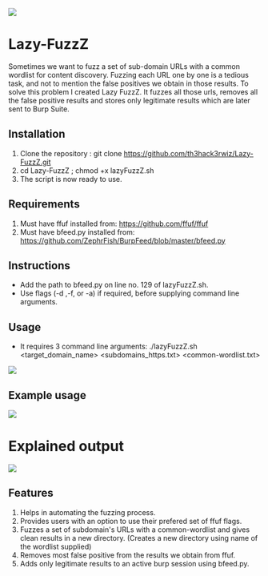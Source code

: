 ![](https://th3hack3rwiz.github.io/images/LazyFuzz/banner_final.PNG)
# Lazy-FuzzZ

Sometimes we want to fuzz a set of sub-domain URLs with a common wordlist for content discovery. Fuzzing each URL one by one is a tedious task, and not to mention the false positives we obtain in those results. To solve this problem I created Lazy FuzzZ. It fuzzes all those urls, removes all the false positive results and stores only legitimate results which are later sent to Burp Suite.

## Installation

1. Clone the repository : git clone https://github.com/th3hack3rwiz/Lazy-FuzzZ.git
2. cd Lazy-FuzzZ ; chmod +x lazyFuzzZ.sh 
3. The script is now ready to use. 

## Requirements

1. Must have ffuf installed from: https://github.com/ffuf/ffuf
2. Must have bfeed.py installed from: https://github.com/ZephrFish/BurpFeed/blob/master/bfeed.py

## Instructions

- Add the path to bfeed.py on line no. 129 of lazyFuzzZ.sh.
- Use flags (-d ,-f, or -a) if required, before supplying command line arguments.

## Usage

- It  requires 3 command line arguments: ./lazyFuzzZ.sh <target_domain_name> <subdomains_https.txt> <common-wordlist.txt>

![](https://th3hack3rwiz.github.io/images/LazyFuzz/usage_final.PNG)

## Example usage

![](https://th3hack3rwiz.github.io/images/LazyFuzz/results.PNG)

# Explained output

![](https://th3hack3rwiz.github.io/images/LazyFuzz/output_final.PNG)

## Features 

1. Helps in automating the fuzzing process.
2. Provides users with an option to use their prefered set of ffuf flags.
3. Fuzzes a set of subdomain's URLs with a common-wordlist and gives clean results in a new directory. (Creates a new directory using name of the wordlist supplied)
4. Removes most false positive from the results we obtain from ffuf.
5. Adds only legitimate results to an active burp session using bfeed.py.
